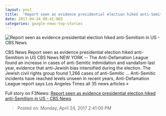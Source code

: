 ```yaml
---
layout: post
title:  "Report seen as evidence presidential election hiked anti-Semitism in US - CBS News"
date: 2017-04-24 09:41:00Z
categories: google-news-top-stories
---
```


![Report seen as evidence presidential election hiked anti-Semitism in US - CBS News](http://cbsnews1.cbsistatic.com/hub/i/2017/04/24/e6eb2bd8-23a7-4586-85ab-e0ffa2060f72/ap-17111738869222.jpg)

CBS News Report seen as evidence presidential election hiked anti-Semitism in US CBS News NEW YORK -- The Anti-Defamation League found an increase in cases of anti-Semitic intimidation and vandalism last year, evidence that anti-Jewish bias intensified during the election. The Jewish civil rights group found 1,266 cases of anti-Semitic ... Anti-Semitic incidents have reached levels unseen in recent years, Anti-Defamation League report says Los Angeles Times all 35 news articles »


Full story on F3News: [Report seen as evidence presidential election hiked anti-Semitism in US - CBS News](http://www.f3nws.com/n/UFXMWE)

> Posted on: Monday, April 24, 2017 2:41:00 PM
